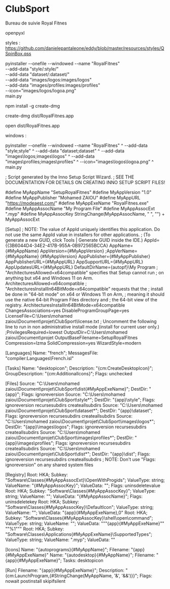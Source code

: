 # ClubSport
Bureau de suivie Royal Fitnes

openpyxl

styles : https://github.com/danielepantaleone/eddy/blob/master/resources/styles/QSpinBox.qss








 pyinstaller --onefile --windowed --name "RoyalFitnes" \
    --add-data "style/:style/" \
    --add-data "dataset/:dataset/" \
    --add-data "images/logos:images/logos" \
    --add-data "images/profiles:images/profiles" \
    --icon="images/logos/logoa.png" \
    main.py





npm install -g create-dmg



create-dmg dist/RoyalFitnes.app

open dist/RoyalFitnes.app





windows : 


pyinstaller --onefile --windowed --name "RoyalFitnes" ^
    --add-data "style\;style" ^
    --add-data "dataset\;dataset" ^
    --add-data "images\logos\;images\logos" ^
    --add-data "images\profiles\;images\profiles" ^
    --icon="images\logos\logoa.png" ^
    main.py



; Script generated by the Inno Setup Script Wizard.
; SEE THE DOCUMENTATION FOR DETAILS ON CREATING INNO SETUP SCRIPT FILES!

#define MyAppName "SetupRoyalFitnes"
#define MyAppVersion "1.0"
#define MyAppPublisher "Mohamed ZAIOU"
#define MyAppURL "https://modeaest.com/"
#define MyAppExeName "RoyalFitnes.exe"
#define MyAppAssocName "My Program File"
#define MyAppAssocExt ".myp"
#define MyAppAssocKey StringChange(MyAppAssocName, " ", "") + MyAppAssocExt

[Setup]
; NOTE: The value of AppId uniquely identifies this application. Do not use the same AppId value in installers for other applications.
; (To generate a new GUID, click Tools | Generate GUID inside the IDE.)
AppId={{3B6044D4-34E2-417B-955A-0B972565BCCA}
AppName={#MyAppName}
AppVersion={#MyAppVersion}
;AppVerName={#MyAppName} {#MyAppVersion}
AppPublisher={#MyAppPublisher}
AppPublisherURL={#MyAppURL}
AppSupportURL={#MyAppURL}
AppUpdatesURL={#MyAppURL}
DefaultDirName={autopf}\My Program
; "ArchitecturesAllowed=x64compatible" specifies that Setup cannot run
; on anything but x64 and Windows 11 on Arm.
ArchitecturesAllowed=x64compatible
; "ArchitecturesInstallIn64BitMode=x64compatible" requests that the
; install be done in "64-bit mode" on x64 or Windows 11 on Arm,
; meaning it should use the native 64-bit Program Files directory and
; the 64-bit view of the registry.
ArchitecturesInstallIn64BitMode=x64compatible
ChangesAssociations=yes
DisableProgramGroupPage=yes
LicenseFile=C:\Users\mohamed zaiou\Document\projet\ClubSport\license.txt
; Uncomment the following line to run in non administrative install mode (install for current user only.)
;PrivilegesRequired=lowest
OutputDir=C:\Users\mohamed zaiou\Document\projet
OutputBaseFilename=SetupRoyalFitnes 
Compression=lzma
SolidCompression=yes
WizardStyle=modern

[Languages]
Name: "french"; MessagesFile: "compiler:Languages\French.isl"

[Tasks]
Name: "desktopicon"; Description: "{cm:CreateDesktopIcon}"; GroupDescription: "{cm:AdditionalIcons}"; Flags: unchecked

[Files]
Source: "C:\Users\mohamed zaiou\Document\projet\ClubSport\dist\{#MyAppExeName}"; DestDir: "{app}"; Flags: ignoreversion
Source: "C:\Users\mohamed zaiou\Document\projet\ClubSport\style\*"; DestDir: "{app}\style"; Flags: ignoreversion recursesubdirs createallsubdirs
Source: "C:\Users\mohamed zaiou\Document\projet\ClubSport\dataset\*"; DestDir: "{app}\dataset"; Flags: ignoreversion recursesubdirs createallsubdirs
Source: "C:\Users\mohamed zaiou\Document\projet\ClubSport\images\logos\*"; DestDir: "{app}\images\logos"; Flags: ignoreversion recursesubdirs createallsubdirs
Source: "C:\Users\mohamed zaiou\Document\projet\ClubSport\images\profiles\*"; DestDir: "{app}\images\profiles"; Flags: ignoreversion recursesubdirs createallsubdirs
Source: "C:\Users\mohamed zaiou\Document\projet\ClubSport\dist\*"; DestDir: "{app}\dist"; Flags: ignoreversion recursesubdirs createallsubdirs
; NOTE: Don't use "Flags: ignoreversion" on any shared system files

[Registry]
Root: HKA; Subkey: "Software\Classes\{#MyAppAssocExt}\OpenWithProgids"; ValueType: string; ValueName: "{#MyAppAssocKey}"; ValueData: ""; Flags: uninsdeletevalue
Root: HKA; Subkey: "Software\Classes\{#MyAppAssocKey}"; ValueType: string; ValueName: ""; ValueData: "{#MyAppAssocName}"; Flags: uninsdeletekey
Root: HKA; Subkey: "Software\Classes\{#MyAppAssocKey}\DefaultIcon"; ValueType: string; ValueName: ""; ValueData: "{app}\{#MyAppExeName},0"
Root: HKA; Subkey: "Software\Classes\{#MyAppAssocKey}\shell\open\command"; ValueType: string; ValueName: ""; ValueData: """{app}\{#MyAppExeName}"" ""%1"""
Root: HKA; Subkey: "Software\Classes\Applications\{#MyAppExeName}\SupportedTypes"; ValueType: string; ValueName: ".myp"; ValueData: ""

[Icons]
Name: "{autoprograms}\{#MyAppName}"; Filename: "{app}\{#MyAppExeName}"
Name: "{autodesktop}\{#MyAppName}"; Filename: "{app}\{#MyAppExeName}"; Tasks: desktopicon

[Run]
Filename: "{app}\{#MyAppExeName}"; Description: "{cm:LaunchProgram,{#StringChange(MyAppName, '&', '&&')}}"; Flags: nowait postinstall skipifsilent